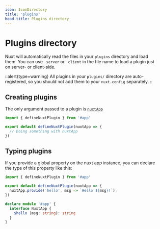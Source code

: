 ```yaml
---
icon: IconDirectory
title: 'plugins'
head.title: Plugins directory
---
```


# Plugins directory

Nuxt will automatically read the files in your `plugins` directory and load them. You can use `.server` or `.client` in the file name to load a plugin just on server- or client-side.

::alert{type=warning}
All plugins in your `plugins/` directory are auto-registered, so you should not add them to your `nuxt.config` separately.
::

## Creating plugins

The only argument passed to a plugin is [`nuxtApp`](/usage/nuxt-app)

```ts
import { defineNuxtPlugin } from '#app'

export default defineNuxtPlugin(nuxtApp => {
  // Doing something with nuxtApp
})
```

## Typing plugins

If you provide a global property on the nuxt app instance, you can declare the type of this property like this:

```ts
import { defineNuxtPlugin } from '#app'

export default defineNuxtPlugin(nuxtApp => {
  nuxtApp.provide('hello', msg => `Hello ${msg}!`);
})

declare module '#app' {
  interface NuxtApp {
    $hello (msg: string): string
  }
}
```
